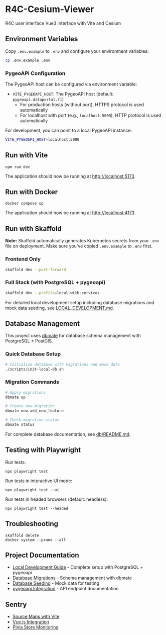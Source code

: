 # R4C-Cesium-Viewer

R4C user interface Vue3 interface with Vite and Cesium

## Environment Variables

Copy `.env.example` to `.env` and configure your environment variables:

```bash
cp .env.example .env
```

### PygeoAPI Configuration

The PygeoAPI host can be configured via environment variable:

- `VITE_PYGEOAPI_HOST`: The PygeoAPI host (default: `pygeoapi.dataportal.fi`)
  - For production hosts (without port), HTTPS protocol is used automatically
  - For localhost with port (e.g., `localhost:5000`), HTTP protocol is used automatically

For development, you can point to a local PygeoAPI instance:

```bash
VITE_PYGEOAPI_HOST=localhost:5000
```

## Run with Vite

```
npm run dev
```

The application should now be running at [http://localhost:5173](http://localhost:5173).

## Run with Docker

```
docker compose up
```

The application should now be running at [http://localhost:4173](http://localhost:4173).

## Run with Skaffold

**Note:** Skaffold automatically generates Kubernetes secrets from your `.env` file on deployment. Make sure you've copied `.env.example` to `.env` first.

### Frontend Only

```bash
skaffold dev --port-forward
```

### Full Stack (with PostgreSQL + pygeoapi)

```bash
skaffold dev --profile=local-with-services
```

For detailed local development setup including database migrations and mock data seeding, see [LOCAL_DEVELOPMENT.md](./docs/LOCAL_DEVELOPMENT.md).

## Database Management

This project uses [dbmate](https://github.com/amacneil/dbmate) for database schema management with PostgreSQL + PostGIS.

### Quick Database Setup

```bash
# Initialize database with migrations and mock data
./scripts/init-local-db.sh
```

### Migration Commands

```bash
# Apply migrations
dbmate up

# Create new migration
dbmate new add_new_feature

# Check migration status
dbmate status
```

For complete database documentation, see [db/README.md](./db/README.md).

## Testing with Playwright

Run tests:

```
npx playwright test
```

Run tests in interactive UI mode:

```
npx playwright test --ui
```

Run tests in headed browsers (default: headless):

```
npx playwright test --headed
```

## Troubleshooting

```
skaffold delete
docker system --prune --all
```

## Project Documentation

- [Local Development Guide](./docs/LOCAL_DEVELOPMENT.md) - Complete setup with PostgreSQL + pygeoapi
- [Database Migrations](./db/README.md) - Schema management with dbmate
- [Database Seeding](./docs/DATABASE_SEEDING.md) - Mock data for testing
- [pygeoapi Integration](./db/PYGEOAPI_ALIGNMENT.md) - API endpoint documentation

## Sentry

- [Source Maps with Vite](https://docs.sentry.io/platforms/javascript/sourcemaps/uploading/vite/)
- [Vue.js Integration](https://docs.sentry.io/platforms/javascript/guides/vue/)
- [Pinia Store Monitoring](https://docs.sentry.io/platforms/javascript/guides/vue/features/pinia/)
